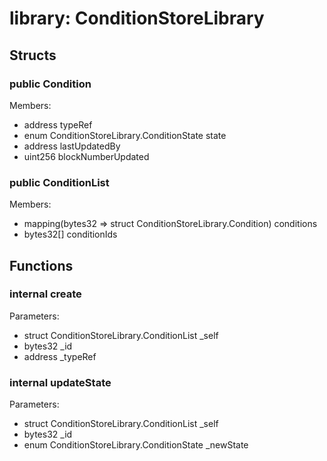 
# library: ConditionStoreLibrary


## Structs

### public Condition
Members:
* address typeRef
* enum ConditionStoreLibrary.ConditionState state
* address lastUpdatedBy
* uint256 blockNumberUpdated

### public ConditionList
Members:
* mapping(bytes32 => struct ConditionStoreLibrary.Condition) conditions
* bytes32[] conditionIds

## Functions

### internal create
Parameters:
* struct ConditionStoreLibrary.ConditionList _self
* bytes32 _id
* address _typeRef

### internal updateState
Parameters:
* struct ConditionStoreLibrary.ConditionList _self
* bytes32 _id
* enum ConditionStoreLibrary.ConditionState _newState
